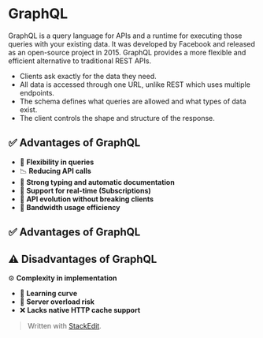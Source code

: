 # GraphQL
GraphQL is a query language for APIs and a runtime for executing those queries with your existing data. It was developed by Facebook and released as an open-source project in 2015. GraphQL provides a more flexible and efficient alternative to traditional REST APIs.

 - Clients ask exactly for the data they need.
 - All data is accessed through one URL, unlike REST which uses multiple endpoints.
 - The schema defines what queries are allowed and what types of data exist.
 - The client controls the shape and structure of the response.
 
 ## ✅ Advantages of GraphQL

- 🔄 **Flexibility in queries**  
- 📉 **Reducing API calls**  
- 🧾 **Strong typing and automatic documentation**  
- 📡 **Support for real-time (Subscriptions)**  
- 🚀 **API evolution without breaking clients**  
- 📶 **Bandwidth usage efficiency**
 ## ✅ Advantages of GraphQL
## ⚠️ Disadvantages of GraphQL

 ⚙️ **Complexity in implementation**  
- 📘 **Learning curve**  
- 🧠 **Server overload risk**  
- ❌ **Lacks native HTTP cache support**

> Written with [StackEdit](https://stackedit.io/).
<!--stackedit_data:
eyJoaXN0b3J5IjpbMTQyMjkwNjY5NywxNzcwNDE4OTAwLDczMD
k5ODExNl19
-->
